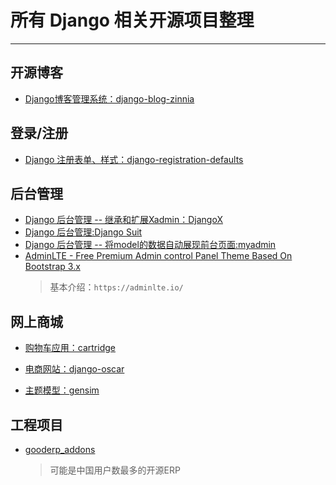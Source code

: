 # 所有 Django 相关开源项目整理

------------

## 开源博客

* [Django博客管理系统：django-blog-zinnia](https://github.com/Fantomas42/django-blog-zinnia)

## 登录/注册

* [Django 注册表单、样式：django-registration-defaults](https://github.com/yourcelf/django-registration-defaults)

## 后台管理

* [Django 后台管理 -- 继承和扩展Xadmin：DjangoX](https://github.com/JoneXiong/DjangoX)
* [Django 后台管理:Django Suit](https://github.com/darklow/django-suit)
* [Django 后台管理 -- 将model的数据自动展现前台页面:myadmin](https://github.com/zengchunyun/myadmin)
* [AdminLTE - Free Premium Admin control Panel Theme Based On Bootstrap 3.x](https://github.com/almasaeed2010/AdminLTE)
  > 基本介绍：`https://adminlte.io/`

## 网上商城

* [购物车应用：cartridge](https://github.com/stephenmcd/cartridge)
* [电商网站：django-oscar](https://github.com/django-oscar/django-oscar)

* [主题模型：gensim](https://github.com/RaRe-Technologies/gensim)

## 工程项目

* [gooderp_addons](https://github.com/osbzr/gooderp_addons)
   > 可能是中国用户数最多的开源ERP